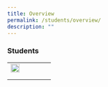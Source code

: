 ```yaml
---
title: Overview
permalink: /students/overview/
description: ""
---
```

### Students

|  |  |  |  |  |
|---|---|---|---|---|
|<a href="w"><img style="width:99%" src="/images/.png">  |  |  |  |  |
|  |  |  |  |  |
|  |  |  |  |  |